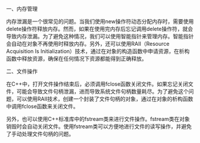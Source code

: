 一、内存管理

内存泄漏是一个很常见的问题。当我们使用new操作符动态分配内存时，需要使用delete操作符释放内存。然而，如果在使用完内存后忘记调用delete操作符，就会导致内存泄漏。为了避免这种情况，我们可以使用智能指针来管理内存。智能指针会自动在对象不再使用时释放内存。另外，还可以使用RAII（Resource Acquisition Is Initialization）技术，通过在对象的构造函数中申请资源，在析构函数中释放资源，确保在任何情况下资源都能得到正确释放。

二、文件操作

在C++中，打开文件操作结束后，必须调用fclose函数关闭文件。如果忘记关闭文件，可能会导致文件句柄泄漏，进而导致系统文件句柄数量耗尽。为了避免这个问题，可以使用RAII技术，创建一个封装了文件句柄的对象，通过在对象的析构函数中调用fclose函数来关闭文件。

另外，也可以使用C++标准库中的fstream类来进行文件操作。fstream类在对象销毁时会自动关闭文件。使用fstream类可以方便地进行文件的读写操作，并避免了手动处理文件句柄的问题。